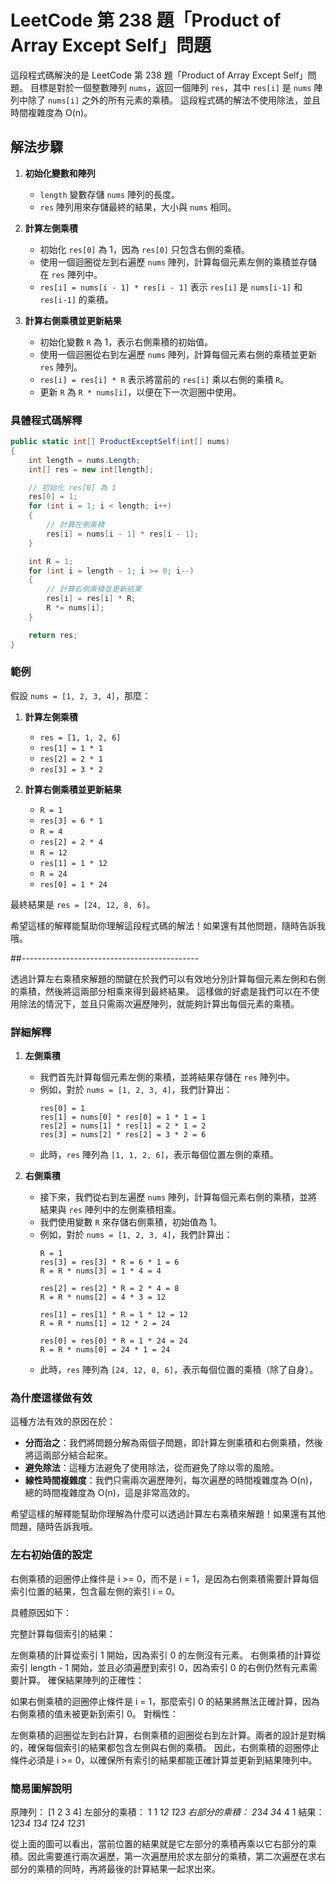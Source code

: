 # LeetCode 第 238 題「Product of Array Except Self」問題

這段程式碼解決的是 LeetCode 第 238 題「Product of Array Except Self」問題。
目標是對於一個整數陣列 `nums`，返回一個陣列 `res`，其中 `res[i]` 是 `nums` 陣列中除了 `nums[i]` 之外的所有元素的乘積。
這段程式碼的解法不使用除法，並且時間複雜度為 O(n)。

## 解法步驟

1. **初始化變數和陣列**
   - `length` 變數存儲 `nums` 陣列的長度。
   - `res` 陣列用來存儲最終的結果，大小與 `nums` 相同。

2. **計算左側乘積**
   - 初始化 `res[0]` 為 1，因為 `res[0]` 只包含右側的乘積。
   - 使用一個迴圈從左到右遍歷 `nums` 陣列，計算每個元素左側的乘積並存儲在 `res` 陣列中。
   - `res[i] = nums[i - 1] * res[i - 1]` 表示 `res[i]` 是 `nums[i-1]` 和 `res[i-1]` 的乘積。

3. **計算右側乘積並更新結果**
   - 初始化變數 `R` 為 1，表示右側乘積的初始值。
   - 使用一個迴圈從右到左遍歷 `nums` 陣列，計算每個元素右側的乘積並更新 `res` 陣列。
   - `res[i] = res[i] * R` 表示將當前的 `res[i]` 乘以右側的乘積 `R`。
   - 更新 `R` 為 `R * nums[i]`，以便在下一次迴圈中使用。

### 具體程式碼解釋

```csharp
public static int[] ProductExceptSelf(int[] nums)
{
    int length = nums.Length;
    int[] res = new int[length];

    // 初始化 res[0] 為 1
    res[0] = 1;
    for (int i = 1; i < length; i++)
    {
        // 計算左側乘積
        res[i] = nums[i - 1] * res[i - 1];
    }

    int R = 1;
    for (int i = length - 1; i >= 0; i--)
    {
        // 計算右側乘積並更新結果
        res[i] = res[i] * R;
        R *= nums[i];
    }

    return res;
}
```

### 範例
假設 `nums = [1, 2, 3, 4]`，那麼：

1. **計算左側乘積**
   - `res = [1, 1, 2, 6]`
   - `res[1] = 1 * 1`
   - `res[2] = 2 * 1`
   - `res[3] = 3 * 2`

2. **計算右側乘積並更新結果**
   - `R = 1`
   - `res[3] = 6 * 1`
   - `R = 4`
   - `res[2] = 2 * 4`
   - `R = 12`
   - `res[1] = 1 * 12`
   - `R = 24`
   - `res[0] = 1 * 24`

最終結果是 `res = [24, 12, 8, 6]`。

希望這樣的解釋能幫助你理解這段程式碼的解法！如果還有其他問題，隨時告訴我哦。

##--------------------------------------------

透過計算左右乘積來解題的關鍵在於我們可以有效地分別計算每個元素左側和右側的乘積，然後將這兩部分相乘來得到最終結果。
這樣做的好處是我們可以在不使用除法的情況下，並且只需兩次遍歷陣列，就能夠計算出每個元素的乘積。

### 詳細解釋

1. **左側乘積**
   - 我們首先計算每個元素左側的乘積，並將結果存儲在 `res` 陣列中。
   - 例如，對於 `nums = [1, 2, 3, 4]`，我們計算出：
     ```
     res[0] = 1
     res[1] = nums[0] * res[0] = 1 * 1 = 1
     res[2] = nums[1] * res[1] = 2 * 1 = 2
     res[3] = nums[2] * res[2] = 3 * 2 = 6
     ```
   - 此時，`res` 陣列為 `[1, 1, 2, 6]`，表示每個位置左側的乘積。

2. **右側乘積**
   - 接下來，我們從右到左遍歷 `nums` 陣列，計算每個元素右側的乘積，並將結果與 `res` 陣列中的左側乘積相乘。
   - 我們使用變數 `R` 來存儲右側乘積，初始值為 1。
   - 例如，對於 `nums = [1, 2, 3, 4]`，我們計算出：
     ```
     R = 1
     res[3] = res[3] * R = 6 * 1 = 6
     R = R * nums[3] = 1 * 4 = 4
     
     res[2] = res[2] * R = 2 * 4 = 8
     R = R * nums[2] = 4 * 3 = 12
     
     res[1] = res[1] * R = 1 * 12 = 12
     R = R * nums[1] = 12 * 2 = 24
     
     res[0] = res[0] * R = 1 * 24 = 24
     R = R * nums[0] = 24 * 1 = 24
     ```
   - 此時，`res` 陣列為 `[24, 12, 8, 6]`，表示每個位置的乘積（除了自身）。

### 為什麼這樣做有效

這種方法有效的原因在於：
- **分而治之**：我們將問題分解為兩個子問題，即計算左側乘積和右側乘積，然後將這兩部分結合起來。
- **避免除法**：這種方法避免了使用除法，從而避免了除以零的風險。
- **線性時間複雜度**：我們只需兩次遍歷陣列，每次遍歷的時間複雜度為 O(n)，總的時間複雜度為 O(n)，這是非常高效的。

希望這樣的解釋能幫助你理解為什麼可以透過計算左右乘積來解題！如果還有其他問題，隨時告訴我哦。

### 左右初始值的設定

右側乘積的迴圈停止條件是 i >= 0，而不是 i = 1，是因為右側乘積需要計算每個索引位置的結果，包含最左側的索引 i = 0。

具體原因如下：

完整計算每個索引的結果：

左側乘積的計算從索引 1 開始，因為索引 0 的左側沒有元素。
右側乘積的計算從索引 length - 1 開始，並且必須遍歷到索引 0，因為索引 0 的右側仍然有元素需要計算。
確保結果陣列的正確性：

如果右側乘積的迴圈停止條件是 i = 1，那麼索引 0 的結果將無法正確計算，因為右側乘積的值未被更新到索引 0。
對稱性：

左側乘積的迴圈從左到右計算，右側乘積的迴圈從右到左計算。兩者的設計是對稱的，確保每個索引的結果都包含左側與右側的乘積。
因此，右側乘積的迴圈停止條件必須是 i >= 0，以確保所有索引的結果都能正確計算並更新到結果陣列中。

### 簡易圖解說明

原陣列：       [1       2       3       4]
左部分的乘積：   1       1      1*2    1*2*3
右部分的乘積： 2*3*4    3*4      4      1
結果：        1*2*3*4  1*3*4   1*2*4  1*2*3*1

從上面的圖可以看出，當前位置的結果就是它左部分的乘積再乘以它右部分的乘積。因此需要進行兩次遍歷，第一次遍歷用於求左部分的乘積，第二次遍歷在求右部分的乘積的同時，再將最後的計算結果一起求出來。